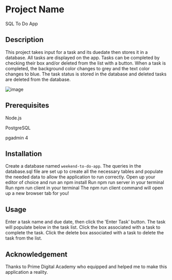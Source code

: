 # Project Name

SQL To Do App 

## Description

This project takes input for a task and its duedate then stores it in a database. All tasks are displayed on the app. Tasks can be completed by checking their box and/or deleted from the list with a button. When a task is completed, the background color changes to grey and the text color changes to blue. The task status is stored in the database and deleted tasks are deleted from the database.

![image](https://github.com/halziebol11/weekend-sql-to-do-react/assets/124629294/77191dcc-1f7d-4899-9d91-5755f54aa455)


## Prerequisites
Node.js

PostgreSQL

pgadmin 4

## Installation
Create a database named `weekend-to-do-app`.
The queries in the database.sql file are set up to create all the necessary tables and populate the needed data to allow the application to run correctly.
Open up your editor of choice and run an npm install
Run npm run server in your terminal
Run npm run client in your terminal
The npm run client command will open up a new browser tab for you!

## Usage
Enter a task name and due date, then click the 'Enter Task' button.
The task will populate below in the task list.
Click the box associated with a task to complete the task.
Click the delete box associated with a task to delete the task from the list.

## Acknowledgement
Thanks to Prime Digital Academy who equipped and helped me to make this application a reality.
